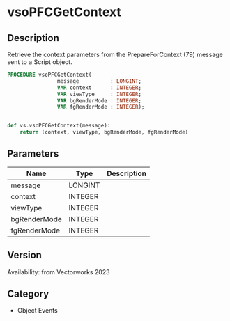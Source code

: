 # vsoPFCGetContext

## Description
Retrieve the context parameters from the PrepareForContext (79) message sent to a Script object.

```pascal
PROCEDURE vsoPFCGetContext(
				message          : LONGINT;
				VAR context      : INTEGER;
				VAR viewType     : INTEGER;
				VAR bgRenderMode : INTEGER;
				VAR fgRenderMode : INTEGER);
```

```python

def vs.vsoPFCGetContext(message):
    return (context, viewType, bgRenderMode, fgRenderMode)
```

## Parameters
|Name|Type|Description|
|---|---|---|
|message|LONGINT||
|context|INTEGER||
|viewType|INTEGER||
|bgRenderMode|INTEGER||
|fgRenderMode|INTEGER||

## Version
Availability: from Vectorworks 2023
## Category
* Object Events

